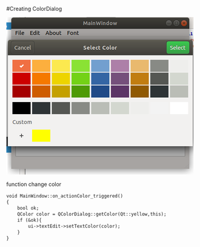 #Creating ColorDialog

![cap](./cap.png)

function change color

    void MainWindow::on_actionColor_triggered()
    {
        bool ok;
        QColor color = QColorDialog::getColor(Qt::yellow,this);
        if (&ok){
            ui->textEdit->setTextColor(color);
        }
    }
